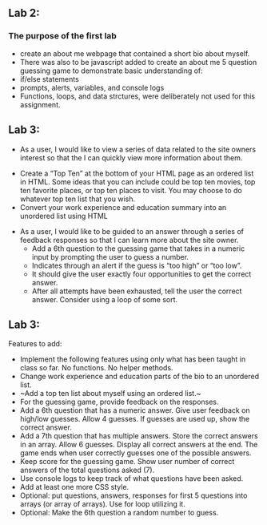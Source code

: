 ## Lab 2:
### The purpose of the first lab
-  create an about me webpage that contained a short bio about myself. 
- There was also to be javascript added to create an about me 5 question  guessing game to demonstrate basic understanding of:
- if/else statements
- prompts, alerts, variables, and console logs
- Functions, loops, and data strctures, were deliberately not used for this assignment.

## Lab 3:
- As a user, I would like to view a series of data related to the site owners interest so that the I can quickly view more information about them.
 * Create a “Top Ten” at the bottom of your HTML page as an ordered list in HTML. Some ideas that you can include could be top ten movies, top ten favorite places, or top ten places to visit. You may choose to do whatever top ten list that you wish.
 * Convert your work experience and education summary into an unordered list using HTML

 - As a user, I would like to be guided to an answer through a series of feedback responses so that I can learn more about the site owner.
    * Add a 6th question to the guessing game that takes in a numeric input by prompting the user to guess a number.
    * Indicates through an alert if the guess is “too high” or “too low”.
    * It should give the user exactly four opportunities to get the correct answer.
    * After all attempts have been exhausted, tell the user the correct answer. Consider using a loop of some sort.

## Lab 3:
Features to add:

- Implement the following features using only what has been taught in class so far. No functions. No helper methods.
- Change work experience and education parts of the bio to an unordered list.
- ~Add a top ten list about myself using an ordered list.~
- For the guessing game, provide feedback on the responses.
- Add a 6th question that has a numeric answer. Give user feedback on high/low guesses. Allow 4 guesses. If guesses are used up, show the correct answer.
- Add a 7th question that has multiple answers. Store the correct answers in an array. Allow 6 guesses. Display all correct answers at the end. The game ends when user correctly guesses one of the possible answers.
- Keep score for the guessing game. Show user number of correct answers of the total questions asked (7).
- Use console logs to keep track of what questions have been asked.
- Add at least one more CSS style.
- Optional: put questions, answers, responses for first 5 questions into arrays (or array of arrays). Use for loop utilizing it.
- Optional: Make the 6th question a random number to guess.